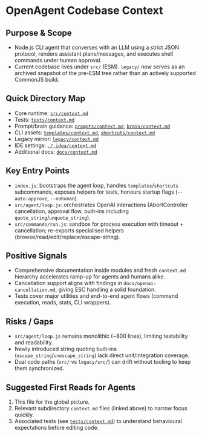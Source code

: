 # OpenAgent Codebase Context

## Purpose & Scope
- Node.js CLI agent that converses with an LLM using a strict JSON protocol, renders assistant plans/messages, and executes shell commands under human approval.
- Current codebase lives under `src/` (ESM). `legacy/` now serves as an archived snapshot of the pre-ESM tree rather than an actively supported CommonJS build.

## Quick Directory Map
- Core runtime: [`src/context.md`](src/context.md)
- Tests: [`tests/context.md`](tests/context.md)
- Prompt/brain guidance: [`prompts/context.md`](prompts/context.md), [`brain/context.md`](brain/context.md)
- CLI assets: [`templates/context.md`](templates/context.md), [`shortcuts/context.md`](shortcuts/context.md)
- Legacy mirror: [`legacy/context.md`](legacy/context.md)
- IDE settings: [`./.idea/context.md`](.idea/context.md)
- Additional docs: [`docs/context.md`](docs/context.md)

## Key Entry Points
- `index.js`: bootstraps the agent loop, handles `templates`/`shortcuts` subcommands, exposes helpers for tests, honours startup flags (`--auto-approve`, `--nohuman`).
- `src/agent/loop.js`: orchestrates OpenAI interactions (AbortController cancellation, approval flow, built-ins including `quote_string`/`unquote_string`).
- `src/commands/run.js`: sandbox for process execution with timeout + cancellation; re-exports specialised helpers (browse/read/edit/replace/escape-string).

## Positive Signals
- Comprehensive documentation inside modules and fresh `context.md` hierarchy accelerates ramp-up for agents and humans alike.
- Cancellation support aligns with findings in `docs/openai-cancellation.md`, giving ESC handling a solid foundation.
- Tests cover major utilities and end-to-end agent flows (command execution, reads, stats, CLI wrappers).

## Risks / Gaps
- `src/agent/loop.js` remains monolithic (~800 lines), limiting testability and readability.
- Newly introduced string quoting built-ins (`escape_string`/`unescape_string`) lack direct unit/integration coverage.
- Dual code paths (`src/` vs `legacy/src/`) can drift without tooling to keep them synchronized.

## Suggested First Reads for Agents
1. This file for the global picture.
2. Relevant subdirectory `context.md` files (linked above) to narrow focus quickly.
3. Associated tests (see [`tests/context.md`](tests/context.md)) to understand behavioural expectations before editing code.
